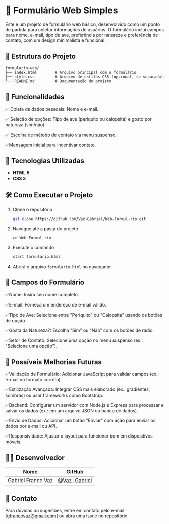 # 🐾 Formulário Web Simples

Este é um projeto de formulário web básico, desenvolvido como um ponto de partida para coletar informações de usuários. O formulário inclui campos para nome, e-mail, tipo de ave, preferência por natureza e preferência de contato, com um design minimalista e funcional.

## 📁 Estrutura do Projeto


```
formulario-web/
├── index.html        # Arquivo principal com o formulário
├── style.css         # Arquivo de estilos CSS (opcional, se separado)
└── README.md         # Documentação do projeto
```

## 🚀 Funcionalidades

✅ Coleta de dados pessoais: Nome e e-mail.

✅ Seleção de opções: Tipo de ave (periquito ou calopsita) e gosto por natureza (sim/não).

✅ Escolha de método de contato via menu suspenso.

✅Mensagem inicial para incentivar contato.

## 🎨 Tecnologias Utilizadas

- **HTML 5**
- **CSS 3**

## 🛠️ Como Executar o Projeto

1. Clone o repositório
   ```bash
   git clone https://github.com/Vaz-Gabriel/Web-Formul-rio.git
   ```
   
   
2. Navegue até a pasta do projeto
   ```bash
   cd Web-Formul-rio
   ```
  

3. Execute o comando
   ```bash
   start formulário.html
   ```
     

4. Abrirá o arquivo `formulario.html` no navegador.


## 📌 Campos do Formulário

✅Nome: Insira seu nome completo.

✅E-mail: Forneça um endereço de e-mail válido.

✅Tipo de Ave: Selecione entre "Periquito" ou "Calopsita" usando os botões de opção.

✅Gosta da Natureza?: Escolha "Sim" ou "Não" com os botões de rádio.

✅Setor de Contato: Selecione uma opção no menu suspenso (ex.: "Selecione uma opção").


## 📌 Possíveis Melhorias Futuras

✅Validação de Formulário: Adicionar JavaScript para validar campos (ex.: e-mail no formato correto).

✅Estilização Avançada: Integrar CSS mais elaborado (ex.: gradientes, sombras) ou usar frameworks como Bootstrap.

✅Backend: Configurar um servidor com Node.js e Express para processar e salvar os dados (ex.: em um arquivo JSON ou banco de dados).

✅Envio de Dados: Adicionar um botão "Enviar" com ação para enviar os dados por e-mail ou API.

✅Responsividade: Ajustar o layout para funcionar bem em dispositivos móveis.


## 👨‍💻 Desenvolvedor

| Nome     | GitHub                           |
|----------|----------------------------------|
| Gabriel Franco Vaz | [@Vaz-Gabriel](https://github.com/Vaz-Gabriel) |


## 🖤 Contato

Para dúvidas ou sugestões, entre em contato pelo e-mail [gfrancovaz@gmail.com] ou abra uma issue no repositório.
